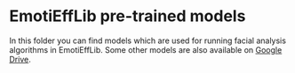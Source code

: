 # EmotiEffLib pre-trained models

In this folder you can find models which are used for running facial analysis algorithms in
EmotiEffLib. Some other models are also available on [Google Drive](https://drive.google.com/drive/folders/1eBIIooLKnHoHYfbnJmNZlEHyOkckFif1?usp=sharing).
